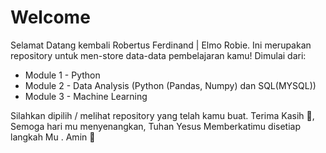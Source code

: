 # Welcome

Selamat Datang kembali Robertus Ferdinand | Elmo Robie.
Ini merupakan repository untuk men-store data-data pembelajaran kamu! Dimulai dari:
- Module 1 - Python
- Module 2 - Data Analysis (Python (Pandas, Numpy) dan SQL(MYSQL))
- Module 3 - Machine Learning


Silahkan dipilih / melihat repository yang telah kamu buat. Terima Kasih 🙏, Semoga hari mu menyenangkan, Tuhan Yesus Memberkatimu disetiap langkah Mu . Amin 🙏

